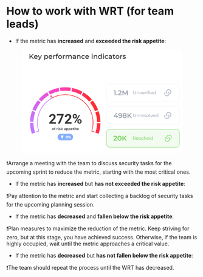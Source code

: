 # How to work with WRT (for team leads)

* If the metric has **increased** and **exceeded the risk appetite**:

<figure><img src="../../../.gitbook/assets/image (1) (1) (1) (1) (1) (1) (1) (1) (1) (1) (1) (1) (1) (1) (1).png" alt=""><figcaption></figcaption></figure>

:exclamation:Arrange a meeting with the team to discuss security tasks for the upcoming sprint to reduce the metric, starting with the most critical ones.

* If the metric has **increased** but **has not exceeded the risk appetite**:

:exclamation:Pay attention to the metric and start collecting a backlog of security tasks for the upcoming planning session.

* If the metric has **decreased** and **fallen below the risk appetite**:

:exclamation:Plan measures to maximize the reduction of the metric. Keep striving for zero, but at this stage, you have achieved success. Otherwise, if the team is highly occupied, wait until the metric approaches a critical value.

* If the metric has **decreased** but **has not fallen below the risk appetite**:

:exclamation:The team should repeat the process until the WRT has decreased.
